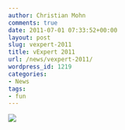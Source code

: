 ```yaml
---
author: Christian Mohn
comments: true
date: 2011-07-01 07:33:52+00:00
layout: post
slug: vexpert-2011
title: vExpert 2011
url: /news/vexpert-2011/
wordpress_id: 1219
categories:
- News
tags:
- fun
---
```


[![](http://vninja.net/wordpress/wp-content/uploads/2011/07/I-dont-get-awards-every-year....-But-when-I-do-I-get-the-best-one-vExpert.jpg)](http://vninja.net/wordpress/wp-content/uploads/2011/07/I-dont-get-awards-every-year....-But-when-I-do-I-get-the-best-one-vExpert.jpg)

